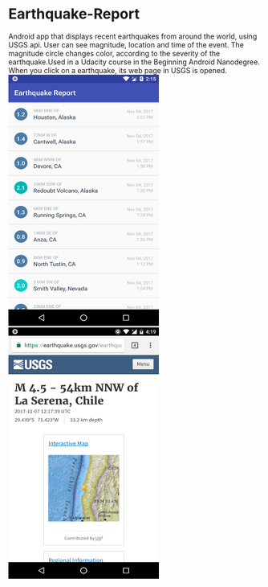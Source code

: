 # Earthquake-Report
Android app that displays recent earthquakes from around the world, using USGS api. User can see magnitude, location and time of the event. The magnitude circle changes color, according to the severity of the earthquake.Used in a Udacity course in the Beginning Android Nanodegree. When you click on a earthquake, its web page in USGS is opened.
<br>
<img src="app/src/main/res/drawable/screenshot.png" width="300" height="500">
<br>
<img src="app/src/main/res/drawable/screenshot_2.png" width="300" height="500">
<br>

